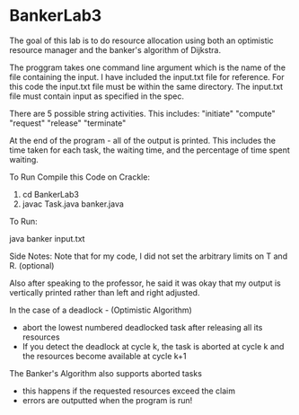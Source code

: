 # BankerLab3
The goal of this lab is to do resource allocation using both an optimistic resource manager and the banker's algorithm of Dijkstra. 

The proggram takes one command line argument which is the name of the file containing the input. I have included the input.txt file for reference. 
For this code the input.txt file must be within the same directory. The input.txt file must contain input as specified in the spec. 

There are 5 possible string activities. This includes: "initiate" "compute" "request" "release" "terminate"

At the end of the program - all of the output is printed. This includes the time taken for each task, the waiting time, and the percentage of time spent waiting. 

To Run Compile this Code on Crackle:

1. cd BankerLab3
2. javac Task.java banker.java

To Run: 

java banker input.txt


Side Notes: 
Note that for my code, I did not set the arbitrary limits on T and R. (optional)

Also after speaking to the professor, he said it was okay that my output is vertically printed rather than left and right adjusted. 

In the case of a deadlock - (Optimistic Algorithm)
- abort the lowest numbered deadlocked task after releasing all its resources
- If you detect the deadlock at cycle k, the task is aborted at cycle k and the resources become available at cycle k+1

The Banker's Algorithm also supports aborted tasks
- this happens if the requested resources exceed the claim
- errors are outputted when the program is run!
